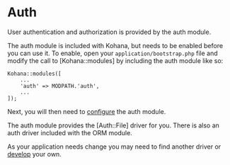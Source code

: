 # Auth

User authentication and authorization is provided by the auth module.

The auth module is included with Kohana, but needs to be enabled before you can use it. To enable, open your `application/bootstrap.php` file and modify the call to [Kohana::modules] by including the auth module like so:

~~~
Kohana::modules([
    ...
    'auth' => MODPATH.'auth',
    ...
]);
~~~

Next, you will then need to [configure](config) the auth module.

The auth module provides the [Auth::File] driver for you. There is also an auth driver included with the ORM module.

As your application needs change you may need to find another driver or [develop](driver/develop) your own.
